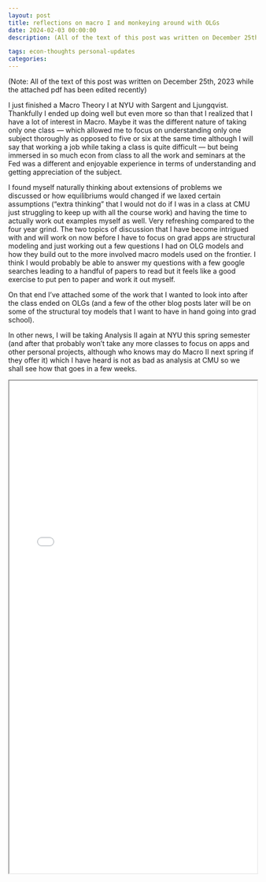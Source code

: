 ```yaml
---
layout: post
title: reflections on macro I and monkeying around with OLGs
date: 2024-02-03 00:00:00
description: (All of the text of this post was written on December 25th, 2023 while the attached pdf has been edited recently)

tags: econ-thoughts personal-updates
categories:
---
```


(Note: All of the text of this post was written on December 25th, 2023 while the attached pdf has been edited recently)

I just finished a Macro Theory I at NYU with Sargent and Ljungqvist. Thankfully I ended up doing well but even more so than that I realized that I have a lot of interest in Macro. Maybe it was the different nature of taking only one class — which allowed me to focus on understanding only one subject thoroughly as opposed to five or six at the same time although I will say that working a job while taking a class is quite difficult — but being immersed in so much econ from class to all the work and seminars at the Fed was a different and enjoyable experience in terms of understanding and getting appreciation of the subject.

I found myself naturally thinking about extensions of problems we discussed or how equilibriums would changed if we laxed certain assumptions (“extra thinking” that I would not do if I was in a class at CMU just struggling to keep up with all the course work) and having the time to actually work out examples myself as well. Very refreshing compared to the four year grind. The two topics of discussion that I have become intrigued with and will work on now before I have to focus on grad apps are structural modeling and just working out a few questions I had on OLG models and how they build out to the more involved macro models used on the frontier. I think I would probably be able to answer my questions with a few google searches leading to a handful of papers to read but it feels like a good exercise to put pen to paper and work it out myself.

On that end I’ve attached some of the work that I wanted to look into after the class ended on OLGs (and a few of the other blog posts later will be on some of the structural toy models that I want to have in hand going into grad school).

In other news, I will be taking Analysis II again at NYU this spring semester (and after that probably won’t take any more classes to focus on apps and other personal projects, although who knows may do Macro II next spring if they offer it) which I have heard is not as bad as analysis at CMU so we shall see how that goes in a few weeks.

<iframe src="{{ '/assets/pdf/state-names.pdf' | relative_url }}" width="100%" height="1000px"></iframe>
